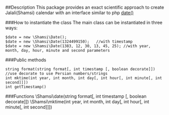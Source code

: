 ##Description
This package provides an exact scientific approach to create Jalali(Shamsi) calendar with an interface similar to php [date()](http://www.php.net/manual/en/function.date.php)

###How to instantiate the class
The main class can be instantiated in three ways:

    $date = new \Shamsi\Date();
    $date = new \Shamsi\Date(1324499150);   //with timestamp
    $date = new \Shamsi\Date(1383, 12, 30, 13, 45, 25); //with year, month, day, hour, minute and second parameters

###Public methods
    
    string format(string format[, int timestamp [, boolean decorate]])  //use decorate to use Persian numbers/strings
    int mktime(int year, int month, int day[, int hour[, int minute[, int second]]])
    int getTimestamp()

###Functions
    \Shamsi\date(string format[, int timestamp [, boolean decorate]]) 
    \Shamsi\mktime(int year, int month, int day[, int hour[, int minute[, int second]]])

